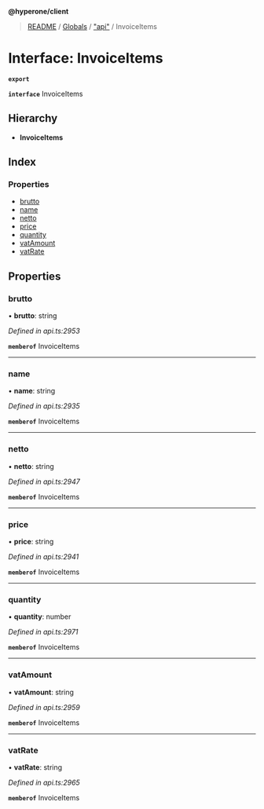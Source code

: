 **@hyperone/client**

> [README](../README.md) / [Globals](../globals.md) / ["api"](../modules/_api_.md) / InvoiceItems

# Interface: InvoiceItems

**`export`** 

**`interface`** InvoiceItems

## Hierarchy

* **InvoiceItems**

## Index

### Properties

* [brutto](_api_.invoiceitems.md#brutto)
* [name](_api_.invoiceitems.md#name)
* [netto](_api_.invoiceitems.md#netto)
* [price](_api_.invoiceitems.md#price)
* [quantity](_api_.invoiceitems.md#quantity)
* [vatAmount](_api_.invoiceitems.md#vatamount)
* [vatRate](_api_.invoiceitems.md#vatrate)

## Properties

### brutto

•  **brutto**: string

*Defined in api.ts:2953*

**`memberof`** InvoiceItems

___

### name

•  **name**: string

*Defined in api.ts:2935*

**`memberof`** InvoiceItems

___

### netto

•  **netto**: string

*Defined in api.ts:2947*

**`memberof`** InvoiceItems

___

### price

•  **price**: string

*Defined in api.ts:2941*

**`memberof`** InvoiceItems

___

### quantity

•  **quantity**: number

*Defined in api.ts:2971*

**`memberof`** InvoiceItems

___

### vatAmount

•  **vatAmount**: string

*Defined in api.ts:2959*

**`memberof`** InvoiceItems

___

### vatRate

•  **vatRate**: string

*Defined in api.ts:2965*

**`memberof`** InvoiceItems
